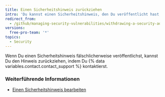 ```yaml
---
title: Einen Sicherheitshinweis zurückziehen
intro: 'Du kannst einen Sicherheitshinweis, den Du veröffentlicht hast, auch wieder zurückziehen.'
redirect_from:
  - /github/managing-security-vulnerabilities/withdrawing-a-security-advisory
versions:
  free-pro-team: '*'
topics:
  - Security
---
```


Wenn Du einen Sicherheitshinweis fälschlicherweise veröffentlichst, kannst Du den Hinweis zurückziehen, indem Du {% data variables.contact.contact_support %} kontaktierst.

### Weiterführende Informationen

- [Einen Sicherheitshinweis bearbeiten](/github/managing-security-vulnerabilities/editing-a-security-advisory)
